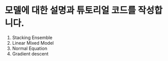 # 모델에 대한 설명과 튜토리얼 코드를 작성합니다.

1. Stacking Ensemble
2. Linear Mixed Model
3. Normal Equation
4. Gradient descent
